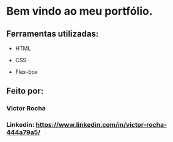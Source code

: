 # Bem vindo ao meu portfólio.

## Ferramentas utilizadas:

* HTML

* CSS

* Flex-box

## Feito por:

### Victor Rocha

### Linkedin: https://www.linkedin.com/in/victor-rocha-444a79a5/
